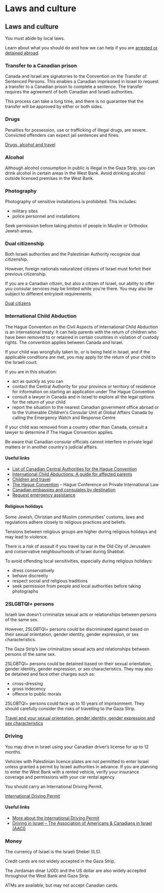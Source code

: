 # Laws and culture

## Laws and culture

You must abide by local laws.

Learn about what you should do and how we can help if you are [arrested or detained abroad](http://travel.gc.ca/assistance/emergency-info/arrest-detention).

### Transfer to a Canadian prison

Canada and Israel are signatories to the Convention on the Transfer of Sentenced Persons. This enables a Canadian imprisoned in Israel to request a transfer to a Canadian prison to complete a sentence. The transfer requires the agreement of both Canadian and Israeli authorities.

This process can take a long time, and there is no guarantee that the transfer will be approved by either or both sides.

### Drugs

Penalties for possession, use or trafficking of illegal drugs, are severe. Convicted offenders can expect jail sentences and fines.

[Drugs, alcohol and travel](https://travel.gc.ca/travelling/health-safety/drugs)

### Alcohol

Although alcohol consumption in public is illegal in the Gaza Strip, you can drink alcohol in certain areas in the West Bank. Avoid drinking alcohol outside licensed premises in the West Bank.

### Photography

Photography of sensitive installations is prohibited. This includes:

* military sites
* police personnel and installations

Seek permission before taking photos of people in Muslim or Orthodox Jewish areas.

### Dual citizenship

Both Israeli authorities and the Palestinian Authority recognize dual citizenship.

However, foreign nationals naturalized citizens of Israel must forfeit their previous citizenship.

If you are a Canadian citizen, but also a citizen of Israel, our ability to offer you consular services may be limited while you're there. You may also be subject to different entry/exit requirements.

[Dual citizens](https://travel.gc.ca/travelling/documents/dual-citizenship?_ga=2.221570712.1604988387.1722891959-1748139045.1691506137)

### International Child Abduction

The Hague Convention on the Civil Aspects of International Child Abduction is an international treaty. It can help parents with the return of children who have been removed to or retained in certain countries in violation of custody rights. The convention applies between Canada and Israel.

If your child was wrongfully taken to, or is being held in Israel, and if the applicable conditions are met, you may apply for the return of your child to the Israeli court.

If you are in this situation:

* act as quickly as you can
* contact the Central Authority for your province or territory of residence for information on starting an application under The Hague Convention
* consult a lawyer in Canada and in Israel to explore all the legal options for the return of your child
* report the situation to the nearest Canadian government office abroad or to the Vulnerable Children's Consular Unit at Global Affairs Canada by calling the Emergency Watch and Response Centre

If your child was removed from a country other than Canada, consult a lawyer to determine if The Hague Convention applies.

Be aware that Canadian consular officials cannot interfere in private legal matters or in another country's judicial affairs.

#### Useful links

* [List of Canadian Central Authorities for the Hague Convention](https://www.hcch.net/en/states/authorities/details3/?aid=75)
* [International Child Abductions: A guide for affected parents](https://travel.gc.ca/travelling/publications/international-child-abductions)
* [Children and travel](https://travel.gc.ca/travelling/children)
* [The Hague Convention](https://www.hcch.net/en/instruments/conventions/full-text/?cid=24) – Hague Conference on Private International Law
* [Canadian embassies and consulates by destination](https://travel.gc.ca/assistance/embassies-consulates)
* [Request emergency assistance](https://travel.gc.ca/assistance/emergency-assistance?_ga)

#### Religious holidays

Some Jewish, Christian and Muslim communities' customs, laws and regulations adhere closely to religious practices and beliefs.

Tensions between religious groups are higher during religious holidays and may lead to violence.

There is a risk of assault if you travel by car in the Old City of Jerusalem and conservative neighbourhoods of Israel during Shabbat.

To avoid offending local sensitivities, especially during religious holidays:

* dress conservatively
* behave discreetly
* respect social and religious traditions
* seek permission from people and local authorities before taking photographs

### 2SLGBTQI+ persons

Israeli law doesn’t criminalize sexual acts or relationships between persons of the same sex.

However, 2SLGBTQI+ persons could be discriminated against based on their sexual orientation, gender identity, gender expression, or sex characteristics.

The Gaza Strip’s law criminalizes sexual acts and relationships between persons of the same sex.

2SLGBTQI+ persons could be detained based on their sexual orientation, gender identity, gender expression, or sex characteristics. They may also be detained and face other charges such as:

* cross-dressing
* gross indecency
* offence to public morals

2SLGBTQI+ persons could face up to 10 years of imprisonment. They should carefully consider the risks of travelling to the Gaza Strip.

[Travel and your sexual orientation, gender identity, gender expression and sex characteristics](https://travel.gc.ca/travelling/health-safety/lgbt-travel)

### Driving

You may drive in Israel using your Canadian driver’s license for up to 12 months.

Vehicles with Palestinian licence plates are not permitted to enter Israel unless granted a permit by Israeli authorities in advance. If you are planning to enter the West Bank with a rented vehicle, verify your insurance coverage and permissions with your car rental agency.

You should carry an International Driving Permit.

[International Driving Permit](https://travel.gc.ca/travelling/documents/international-driving-permit)

#### Useful links

* [More about the International Driving Permit](https://travel.gc.ca/travelling/documents/international-driving-permit)
* [Driving in Israel – The Association of Americans & Canadians in Israel (AACI)](https://aaci.org.il/driving-in-israel/#:~:text=Driving%20in%20Israel%20without%20a,date%20of%20entry%20into%20Israel.)

### Money

The currency of Israel is the Israeli Shekel (ILS).

Credit cards are not widely accepted in the Gaza Strip.

The Jordanian dinar (JOD) and the US dollar are also widely accepted throughout the West Bank and Gaza Strip.

ATMs are available, but may not accept Canadian cards.